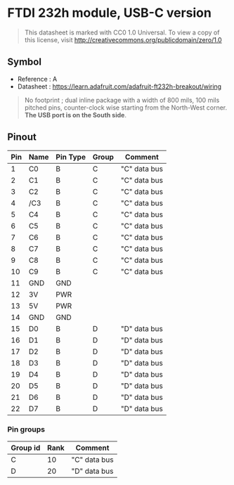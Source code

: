 # FTDI 232h module, USB-C version

> This datasheet is marked with CC0 1.0
> Universal. To view a copy of this license, visit
> http://creativecommons.org/publicdomain/zero/1.0

## Symbol

* Reference : A
* Datasheet : https://learn.adafruit.com/adafruit-ft232h-breakout/wiring 

> No footprint ; dual inline package with a width of 800 mils, 100 mils pitched pins, counter-clock wise starting from the North-West corner. **The USB port is on the South side**.

## Pinout

|Pin|Name|Pin Type|Group|Comment|
|---|---|---|---|---|
|1|C0|B|C|"C" data bus|
|2|C1|B|C|"C" data bus|
|3|C2|B|C|"C" data bus|
|4|/C3|B|C|"C" data bus|
|5|C4|B|C|"C" data bus|
|6|C5|B|C|"C" data bus|
|7|C6|B|C|"C" data bus|
|8|C7|B|C|"C" data bus|
|9|C8|B|C|"C" data bus|
|10|C9|B|C|"C" data bus|
|11|GND|GND|||
|12|3V|PWR|||
|13|5V|PWR|||
|14|GND|GND|||
|15|D0|B|D|"D" data bus|
|16|D1|B|D|"D" data bus|
|17|D2|B|D|"D" data bus|
|18|D3|B|D|"D" data bus|
|19|D4|B|D|"D" data bus|
|20|D5|B|D|"D" data bus|
|21|D6|B|D|"D" data bus|
|22|D7|B|D|"D" data bus|


### Pin groups

|Group id|Rank|Comment|
|---|---|---|
|C|10|"C" data bus|
|D|20|"D" data bus|
